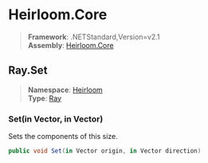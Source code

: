 # Heirloom.Core

> **Framework**: .NETStandard,Version=v2.1  
> **Assembly**: [Heirloom.Core][0]  

## Ray.Set

> **Namespace**: [Heirloom][0]  
> **Type**: [Ray][1]  

### Set(in Vector, in Vector)

Sets the components of this size.

```cs
public void Set(in Vector origin, in Vector direction)
```

[0]: ../../../Heirloom.Core.md
[1]: ../Ray.md
